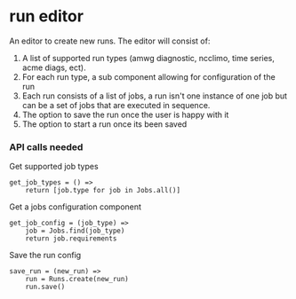 # run editor

An editor to create new runs. The editor will consist of:

1. A list of supported run types (amwg diagnostic, ncclimo, time series, acme diags, ect).
2. For each run type, a sub component allowing for configuration of the run
3. Each run consists of a list of jobs, a run isn't one instance of one job but can be a set of jobs that are executed in sequence.
4. The option to save the run once the user is happy with it
5. The option to start a run once its been saved

### API calls needed

Get supported job types
```
get_job_types = () =>
    return [job.type for job in Jobs.all()]
```

Get a jobs configuration component
```
get_job_config = (job_type) =>
    job = Jobs.find(job_type)
    return job.requirements
```

Save the run config
```
save_run = (new_run) =>
    run = Runs.create(new_run)
    run.save()
```